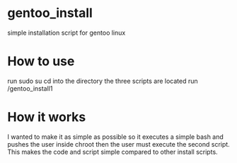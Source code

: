 # gentoo_install
simple installation script for gentoo linux

# How to use
run sudo su
cd into the directory the three scripts are located
run /gentoo_install1

# How it works
I wanted to make it as simple as possible so it executes a simple bash and pushes the user inside chroot
then the user must execute the second script. This makes the code and script simple compared to other install scripts.
